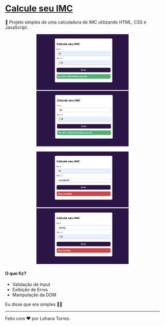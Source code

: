 # [Calcule seu IMC](https://heyloh.github.io/calculadora-imc/)
🔢 Projeto simples de uma calculadora de IMC utilizando HTML, CSS e JavaScript.

<p align="center">
  <img src="./assets/img/valid.png" width="300px">
  <img src="./assets/img/valid_2.png" width="300px">
</p>
<p align="center">
  <img src="./assets/img/invalid_height.png" width="300px">
  <img src="./assets/img/invalid_weight.png" width="300px">
</p>

#### O que fiz?
- Validação de Input
- Exibição de Erros
- Manipulação da DOM

Eu disse que era simples 🤷🏽

---
Feito com ❤️ por Lohana Torres.
